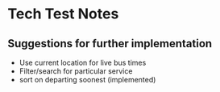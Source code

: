 # Tech Test Notes

## Suggestions for further implementation

- Use current location for live bus times
- Filter/search for particular service
- sort on departing soonest (implemented)
